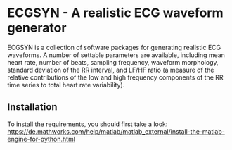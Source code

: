 # ECGSYN - A realistic ECG waveform generator

ECGSYN is a collection of software packages for generating realistic ECG waveforms.
A number of settable parameters are available, including mean heart rate, number of beats, sampling frequency, waveform morphology, standard deviation of the RR interval, and LF/HF ratio (a measure of the relative contributions of the low and high frequency components of the RR time series to total heart rate variability).

## Installation

To install the requirements, you should first take a look: https://de.mathworks.com/help/matlab/matlab_external/install-the-matlab-engine-for-python.html
